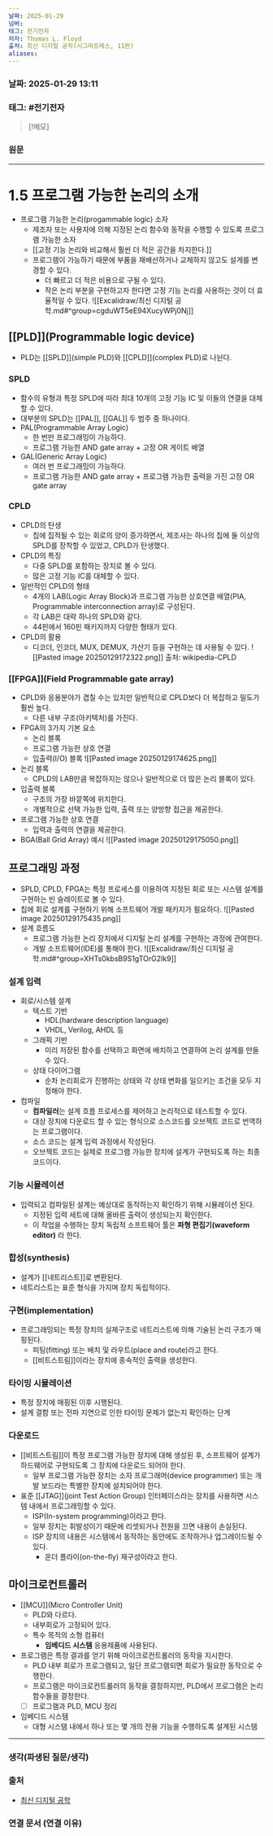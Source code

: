 ```yaml
---
날짜: 2025-01-29
넘버: 
태그: 전기전자
저자: Thomas L. Floyd
출처: 최신 디지털 공학(시그마프레스, 11판)
aliases:
---
```

### 날짜:  2025-01-29 13:11

### 태그: #전기전자

>[!메모]
>

### 원문
---
# 1.5 프로그램 가능한 논리의 소개
- 프로그램 가능한 논리(progammable logic) 소자
	- 제조자 또는 사용자에 의해 지정된 논리 함수와 동작을 수행할 수 있도록 프로그램 가능한 소자
	- [[고정 기능 논리와 비교해서 훨씬 더 적은 공간을 차지한다.]]
	- 프로그램이 가능하기 때문에 부품을 재배선하거나 교체하지 않고도 설게를 변경할 수 있다.
		- 더 빠르고 더 적은 비용으로 구될 수 있다.
		- 작은 논리 부분을 구현하고자 한다면 고정 기능 논리를 사용하는 것이 더 효율적일 수 있다.
![[Excalidraw/최신 디지털 공학.md#^group=cgduWT5eE94XucyWPj0Nj]]
## [[PLD]](Programmable logic device)
- PLD는 [[SPLD]](simple PLD)와 [[CPLD]](complex PLD)로 나뉜다.
### SPLD
- 함수의 유형과 특정 SPLD에 따라 최대 10개의 고정 기능 IC 및 이들의 연결을 대체할 수 있다.
- 대부분의 SPLD는 [[PAL]], [[GAL]] 두 범주 중 하나이다.
- PAL(Programmable Array Logic)
	- 한 번만 프로그래밍이 가능하다.
	- 프로그램 가능한 AND gate array + 고정 OR 게이트 배열
- GAL(Generic Array Logic)
	- 여러 번 프로그래밍이 가능하다.
	- 프로그램 가능한 AND gate array + 프로그램 가능한 출력을 가진 고정 OR gate array
### CPLD
- CPLD의 탄생
	- 칩에 집적될 수 있는 회로의 양이 증가하면서, 제조사는 하나의 칩에 둘 이상의 SPLD를 장착할 수 있었고, CPLD가 탄생했다.
- CPLD의 특징
	- 다중 SPLD를 포함하는 장치로 볼 수 있다.
	- 많은 고정 기능 IC를 대체할 수 있다.
- 일반적인 CPLD의 형태
	- 4개의 LAB(Logic Array Block)과 프로그램 가능한 상호연결 배열(PIA, Programmable interconnection array)로 구성된다.
	- 각 LAB은 대략 하나의 SPLD와 같다.
	- 44핀에서 160핀 패키지까지 다양한 형태가 있다.
- CPLD의 활용
	- 디코더, 인코더, MUX, DEMUX, 가산기 등을 구현하는 데 사용될 수 있다.
![[Pasted image 20250129172322.png]]
출처: wikipedia-CPLD
### [[FPGA]](Field Programmable gate array)
- CPLD와 응용분야가 겹칠 수는 있지만 일반적으로 CPLD보다 더 복잡하고 밀도가 훨씬 높다.
	- 다른 내부 구조(아키텍처)를 가진다.
- FPGA의 3가지 기본 요소
	- 논리 블록
	- 프로그램 가능한 상호 연결
	- 입출력(I/O) 블록
![[Pasted image 20250129174625.png]]
- 논리 블록
	- CPLD의 LAB만큼 복잡하지는 않으나 일반적으로 더 많은 논리 블록이 있다.
- 입출력 블록
	- 구조의 가장 바깥쪽에 위치한다.
	- 개별적으로 선택 가능한 입력, 출력 또는 양방향 접근을 제공한다.
- 프로그램 가능한 상호 연결
	- 입력과 출력의 연결을 제공한다.
- BGA(Ball Grid Array) 예시
![[Pasted image 20250129175050.png]]
## 프로그래밍 과정
- SPLD, CPLD, FPGA는 특정 프로세스를 이용하여 지정된 회로 또는 시스템 설계를 구현하는 빈 슬레이트로 볼 수 있다.
- 칩에 회로 설계를 구현하기 위해 소프트웨어 개발 패키지가 필요하다.
![[Pasted image 20250129175435.png]]
- 설계 흐름도
	- 프로그램 가능한 논리 장치에서 디지털 논리 설계를 구현하는 과정에 관여한다.
	- 개발 소프트웨어(IDE)를 통해야 한다.
![[Excalidraw/최신 디지털 공학.md#^group=XHTs0kbsB9S1gTOrG2Ik9]]
### 설계 입력
- 회로/시스템 설계
	- 텍스트 기반
		- HDL(hardware description language)
		- VHDL, Verilog, AHDL 등
	- 그래픽 기반
		- 미리 저장된 함수를 선택하고 화면에 배치하고 연결하여 논리 설계를 만들 수 있다.
	- 상태 다이어그램
		- 순차 논리회로가 진행하는 상태와 각 상태 변화를 일으키는 조건을 모두 지정해야 한다.
- 컴파일
	- **컴파일러**는 설계 흐름 프로세스를 제어하고 논리적으로 테스트할 수 있다.
	- 대상 장치에 다운로드 할 수 있는 형식으로 소스코드를 오브젝트 코드로 번역하는 프로그램이다.
	- 소스 코드는 설계 입력 과정에서 작성된다.
	- 오브젝트 코드는 실제로 프로그램 가능한 장치에 설계가 구현되도록 하는 최종 코드이다.
### 기능 시뮬레이션
- 입력되고 컴파일된 설계는 예상대로 동작하는지 확인하기 위해 시뮬레이션 된다.
	- 지정된 입력 세트에 대해 올바른 출력이 생성되는지 확인한다.
	- 이 작업을 수행하는 장치 독립적 소프트웨어 툴은 **파형 편집기(waveform editor)** 라 한다.
### 합성(synthesis)
- 설계가 [[네트리스트]]로 변환된다.
- 네트리스트는 표준 형식을 가지며 장치 독립적이다.
### 구현(implementation)
- 프로그래밍되는 특정 장치의 실제구조로 네트리스트에 의해 기술된 논리 구조가 매핑된다.
	- 피팅(fitting) 또는 배치 및 라우트(place and route)라고 한다.
	- [[비트스트림]]이라는 장치에 종속적인 출력을 생성한다.
### 타이밍 시뮬레이션
- 특정 장치에 매핑된 이후 시행된다.
- 설계 결함 또는 전파 지연으로 인한 타이밍 문제가 없는지 확인하는 단계
### 다운로드
- [[비트스트림]]이 특정 프로그램 가능한 장치에 대해 생성된 후, 소프트웨어 설계가 하드웨어로 구현되도록 그 장치에 다운로드 되어야 한다.
	- 일부 프로그램 가능한 장치는 소자 프로그래머(device programmer) 또는 개발 보드라는 특별한 장치에 설치되어야 한다.
- 표준 [[JTAG]](joint Test Action Group) 인터페이스라는 장치를 사용하면 시스템 내에서 프로그래밍할 수 있다.
	- ISP(In-system programming)이라고 한다.
	- 일부 장치는 휘발성이기 때문에 리셋되거나 전원을 끄면 내용이 손실된다.
	- ISP 장치의 내용은 시스템에서 동작하는 동안에도 조작하거나 업그레이드될 수 있다.
		- 온더 플라이(on-the-fly) 재구성이라고 한다.

## 마이크로컨트롤러
- [[MCU]](Micro Controller Unit)
	- PLD와 다르다.
	- 내부회로가 고정되어 있다.
	- 특수 목적의 소형 컴퓨터
		- **임베디드 시스템** 응용제품에 사용된다.
- 프로그램은 특정 결과를 얻기 위해 마이크로컨트롤러의 동작을 지시한다.
	- PLD 내부 회로가 프로그램되고, 일단 프로그램되면 회로가 필요한 동작으로 수행한다.
	- 프로그램은 마이크로컨트롤러의 동작을 결정하지만, PLD에서 프로그램은 논리함수들을 결정한다.
	- [ ] 프로그램과 PLD, MCU 정리
- 임베디드 시스템
	- 대형 시스템 내에서 하나 또는 몇 개의 전용 기능을 수행하도록 설계된 시스템

---
### 생각(파생된 질문/생각)

### 출처
- [최신 디지털 공학](https://product.kyobobook.co.kr/detail/S000001810571)
### 연결 문서 (연결 이유)
